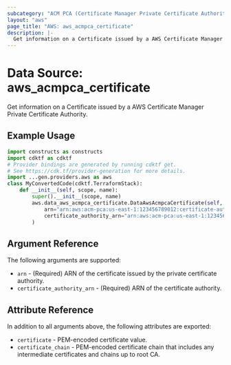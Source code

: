 ```yaml
---
subcategory: "ACM PCA (Certificate Manager Private Certificate Authority)"
layout: "aws"
page_title: "AWS: aws_acmpca_certificate"
description: |-
  Get information on a Certificate issued by a AWS Certificate Manager Private Certificate Authority
---
```


# Data Source: aws_acmpca_certificate

Get information on a Certificate issued by a AWS Certificate Manager Private Certificate Authority.

## Example Usage

```python
import constructs as constructs
import cdktf as cdktf
# Provider bindings are generated by running cdktf get.
# See https://cdk.tf/provider-generation for more details.
import ...gen.providers.aws as aws
class MyConvertedCode(cdktf.TerraformStack):
    def __init__(self, scope, name):
        super().__init__(scope, name)
        aws.data_aws_acmpca_certificate.DataAwsAcmpcaCertificate(self, "example",
            arn="arn:aws:acm-pca:us-east-1:123456789012:certificate-authority/12345678-1234-1234-1234-123456789012/certificate/1234b4a0d73e2056789bdbe77d5b1a23",
            certificate_authority_arn="arn:aws:acm-pca:us-east-1:123456789012:certificate-authority/12345678-1234-1234-1234-123456789012"
        )
```

## Argument Reference

The following arguments are supported:

* `arn` - (Required) ARN of the certificate issued by the private certificate authority.
* `certificate_authority_arn` - (Required) ARN of the certificate authority.

## Attribute Reference

In addition to all arguments above, the following attributes are exported:

* `certificate` - PEM-encoded certificate value.
* `certificate_chain` - PEM-encoded certificate chain that includes any intermediate certificates and chains up to root CA.

<!-- cache-key: cdktf-0.17.0-pre.15 input-849eae2afbaa17034d1e0f43a49cab1f4df91f1e3ae6b81dc7181a780301a4a0 -->